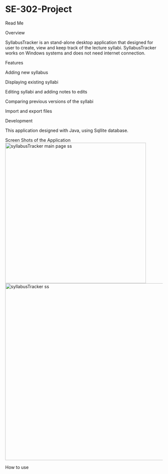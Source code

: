 # SE-302-Project
Read Me  

Overview 

SyllabusTracker is an stand-alone desktop application that designed for user to create, view and keep track of the lecture syllabi. SyllabusTracker works on Windows systems and does not need internet connection. 

Features 

Adding new syllabus 

Displaying existing syllabi 

Editing syllabi and adding notes to edits 

Comparing previous versions of the syllabi 

Import and export files 

Development 

This application designed with Java, using Sqllite database. 

Screen Shots of the Application
<img width="450" alt="syllabusTracker main page ss" src="https://github.com/ozlemergul/SE-302-Project/assets/96261244/1c81dca6-6a1d-4c4a-9880-1acf42285e57">
<img width="567" alt="syllabusTracker ss" src="https://github.com/ozlemergul/SE-302-Project/assets/96261244/bad629d7-73f4-42cb-b9ef-35874e3b19e0">

How to use    
